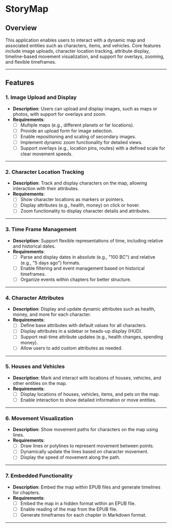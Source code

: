 # StoryMap

## Overview

This application enables users to interact with a dynamic map and associated entities such as characters, items, and vehicles. Core features include image uploads, character location tracking, attribute display, timeline-based movement visualization, and support for overlays, zooming, and flexible timeframes.

---

## Features

### 1. **Image Upload and Display**
- **Description**: Users can upload and display images, such as maps or photos, with support for overlays and zoom.
- **Requirements**:
    - [ ] Multiple maps (e.g., different planets or far locations).
    - [ ] Provide an upload form for image selection.
    - [ ] Enable repositioning and scaling of secondary images.
    - [ ] Implement dynamic zoom functionality for detailed views.
    - [ ] Support overlays (e.g., location pins, routes) with a defined scale for clear movement speeds.

---

### 2. **Character Location Tracking**
- **Description**: Track and display characters on the map, allowing interaction with their attributes.
- **Requirements**:
    - [ ] Show character locations as markers or pointers.
    - [ ] Display attributes (e.g., health, money) on click or hover.
    - [ ] Zoom functionality to display character details and attributes.

---

### 3. **Time Frame Management**
- **Description**: Support flexible representations of time, including relative and historical dates.
- **Requirements**:
    - [ ] Parse and display dates in absolute (e.g., "100 BC") and relative (e.g., "5 days ago") formats.
    - [ ] Enable filtering and event management based on historical timeframes.
    - [ ] Organize events within chapters for better structure.

---

### 4. **Character Attributes**
- **Description**: Display and update dynamic attributes such as health, money, and more for each character.
- **Requirements**:
    - [ ] Define base attributes with default values for all characters.
    - [ ] Display attributes in a sidebar or heads-up display (HUD).
    - [ ] Support real-time attribute updates (e.g., health changes, spending money).
    - [ ] Allow users to add custom attributes as needed.

---

### 5. **Houses and Vehicles**
- **Description**: Mark and interact with locations of houses, vehicles, and other entities on the map.
- **Requirements**:
    - [ ] Display locations of houses, vehicles, items, and pets on the map.
    - [ ] Enable interaction to show detailed information or move entities.

---

### 6. **Movement Visualization**
- **Description**: Show movement paths for characters on the map using lines.
- **Requirements**:
    - [ ] Draw lines or polylines to represent movement between points.
    - [ ] Dynamically update the lines based on character movement.
    - [ ] Display the speed of movement along the path.

---

### 7. **Embedded Functionality**
- **Description**: Embed the map within EPUB files and generate timelines for chapters.
- **Requirements**:
    - [ ] Embed the map in a hidden format within an EPUB file.
    - [ ] Enable reading of the map from the EPUB file.
    - [ ] Generate timeframes for each chapter in Markdown format.

---
